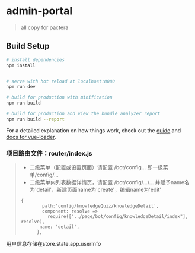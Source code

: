# admin-portal

> all copy for pactera

## Build Setup

``` bash
# install dependencies
npm install


# serve with hot reload at localhost:8080
npm run dev

# build for production with minification
npm run build

# build for production and view the bundle analyzer report
npm run build --report
```

For a detailed explanation on how things work, check out the [guide](http://vuejs-templates.github.io/webpack/) and [docs for vue-loader](http://vuejs.github.io/vue-loader).
### 项目路由文件：router/index.js
>- 二级菜单（配置或设置页面）请配置
>/bot/config... 即一级菜单/config/...
>- 二级菜单内列表数据详情页，请配置
>/bot/config/.../... 并赋予name名为'detail'，新建页面name为'create'，编辑name为'edit'
>```
>{
>         path:'config/knowledgeQuiz/knowledgeDetail',
>         component: resolve =>
>           require(["../page/bot/config/knowledgeDetail/index"], resolve),
>        name: 'detail',
>       },
>```

用户信息存储在store.state.app.userInfo

